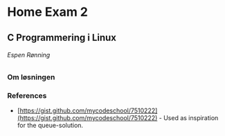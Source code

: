 # Home Exam 2
## C Programmering i Linux
###### Espen Rønning
 
### Om løsningen
### References
* [https://gist.github.com/mycodeschool/7510222](https://gist.github.com/mycodeschool/7510222) - Used as inspiration for the queue-solution.
